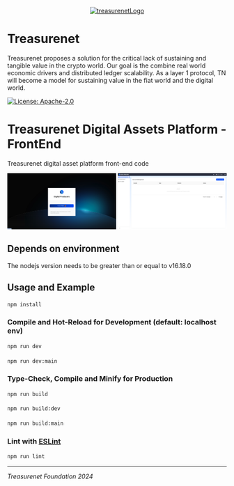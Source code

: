 <p align="center">  
  <a href="https://treasurenet.io">  
    <img alt="treasurenetLogo" src="https://raw.githubusercontent.com/treasurenetprotocol/docs/feature/1.0.3/static/img/logo_tn_github.png" width="250" />  
  </a>  
</p>  

# Treasurenet

Treasurenet proposes a solution for the critical lack of sustaining and tangible value in the crypto world. Our goal is the combine real world economic drivers and distributed ledger scalability. As a layer 1 protocol, TN will become a model for sustaining value in the fiat world and the digital world.

<a href="https://github.com/treasurenetprotocol/treasurenet-js-libs/blob/master/LICENSE"><img alt="License: Apache-2.0" src="https://img.shields.io/badge/license-Apache_2.0-blue" /></a>

# Treasurenet Digital Assets Platform - FrontEnd

Treasurenet digital asset platform front-end code

<div align="center">
    <img alt="screenshot1" src="https://github.com/treasurenetprotocol/treasurenet-digitalAssets-platform-fe/blob/master/screenshot1.png" width="250"/>
    <img alt="screenshot2" src="https://github.com/treasurenetprotocol/treasurenet-digitalAssets-platform-fe/blob/master/screenshot2.png" width="250"/>
</div>

## Depends on environment

The nodejs version needs to be greater than or equal to v16.18.0

## Usage and Example

```sh
npm install
```

### Compile and Hot-Reload for Development (default: localhost env)

```sh
npm run dev

npm run dev:main
```

### Type-Check, Compile and Minify for Production

```sh
npm run build

npm run build:dev

npm run build:main
```

### Lint with [ESLint](https://eslint.org/)

```sh
npm run lint
```

-----
_Treasurenet Foundation 2024_
